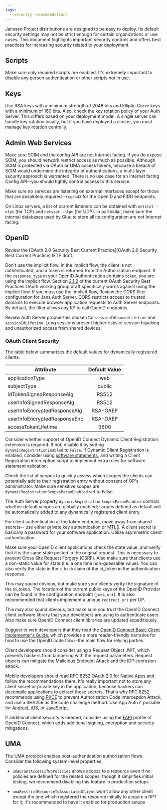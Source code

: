 ```yaml
---
tags:
  - security recommendations
---
```


Janssen Project distributions are designed to be easy to deploy. Its default
security settings may not be strict enough for certain organizations or use
cases. This document highlights important security controls and offers best
practices for increasing security related to your deployment.

## Scripts

Make sure only required scripts are enabled. It's extremely important to disable
any person authentication or other scripts not in use.

## Keys

Use RSA keys with a minimum strength of 2048 bits and Elliptic Curve keys with a
minimum of 160 bits. Also, check the key rotation policy of your Auth Server.
This differs based on your deployment model. A single server can handle key
rotation locally, but if you have deployed a cluster, you must manage key
rotation centrally.

## Admin Web Services

Make sure SCIM and the config API are not Internet facing. If you do expose
SCIM, you should network restrict access as much as possible. Although SCIM
is protected via OAuth or UMA access tokens, because a breach of SCIM would
undermine the integrity of authentications, a multi-layer security approach
is warranted. There is no use case for an Internet facing Config API--you should
tightly control access to this service.

Make sure no services are listening on external interfaces except for those that
are absolutely required--`tcp/443` for the OpenID and FIDO endpoints.

On Linux servers, a list of current listeners can be obtained with `netstat -nlpt`
(for TCP) and `netstat -nlpu` (for UDP). In particular, make sure the internal
databases used by Gluu to store all its configuration are not Internet facing.

## OpenID

Review the [OAuth 2.0 Security Best Current Practice](OAuth 2.0 Security Best Current Practice) IETF draft.

Don't use the implicit flow. In the implicit flow, the client is not
authenticated, and a token is returned from the Authorization endpoint. If the
`response_type` in your OpenID Authentication contains `token`, you are using
the implicit flow. Section
[2.1.2](https://www.ietf.org/archive/id/draft-ietf-oauth-security-topics-21.html#section-2.1.2)
of the current OAuth Security Best Practices OAuth working group draft
specifically warns against using the implicit flow. If you must use the implicit
flow, Review the CORS filter configuration for Jans Auth Server. CORS restricts
access to trusted domains to execute browser application requests to Auth Server
endpoints. By default, the filter allows any RP to call OpenID endpoints.

Review Auth Server propoerties chosen for `sessionIdUnusedLifetime` and
`sessionIdLifetime`. Long sessions present higher risks of session hijacking and
unauthorized access from shared devices.

### OAuth Client Security

The table below summarizes the default values for dynamically registered
clients.

| Attribute      | Default Value |
| -------------   |:-------------:|
| applicationType | web |
| subjectType | public|
|idTokenSignedResponseAlg | RS512 |
| userInfoSignedResponseAlg | RS512 |
| userInfoEncryptedResponseAlg | RSA-OAEP |
| userInfoEncryptedResponseEnc | RSA-OAEP |
| accessTokenLifetime | 3600 |

Consider whether support of OpenID Connect Dynamic Client Registration extension
is required. If not, disable it by setting `dynamicRegistrationEnabled` to
`False`. If Dynamic Client Registration is enabled, consider using
[software statements](https://www.rfc-editor.org/rfc/rfc7591.html#section-3.1),
and writing a Client Registration interception script to implement extra rules
for software statement validation.

Check the list of scopes to quickly assess which scopes the clients can
potentially add to their registration entry without consent of OP's administrator.
Make sure sensitive scopes are `dynamicRegistrationScopesParamEnabled` set to
False.

The Auth Server property `dynamicRegistrationScopesParamEnabled` controls
whether default scopes are globally enabled; scopes defined as default
will be automatically added to any dynamically registered client entry.

For client authentication at the token endpoint, move away from shared secrets--
use either private key authentication or [MTLS](https://datatracker.ietf.org/doc/html/rfc8705). A client secret is basically a password for your software application. Utilize
asymmetric client authentication.

Make sure your OpenID client applications check the state value, and verify that
it is the same state posted in the original request. This is necessary to
prevent Cross Site Request Forgery (CSRF). Also make sure that clients use a
non-static value for state (i.e. a one time non-guessable value). You can also
verify the state in the `s_hash` claim of the id_token in the authentication
response.

This may sound obvious, but make sure your clients verify the signature of the
id_token. The location of the current public keys of the OpenID Provider can be
found in the configuration endpoint (`jwks_uri`). It is also recommended that
clients implement a unique `redirect_uri` per OP.

This may also sound obvious, but make sure you trust the OpenID Connect client
software library that your developers are using to authenticate users. Also
make sure OpenID Connect client libraries are updated expeditiously.

Suggest to web developers that they read the [OpenID Connect Basic Client
Implementer's Guide](https://openid.net/specs/openid-connect-basic-1_0.html),
which provides a more reader-friendly narrative for how to use the OpenID
code flow--the main flow for relying parties.

Client developers should consider using a Request Object JWT, which prevents
hackers from tampering with the request parameters. Request objects can mitigate
the Malicious Endpoint Attack and the IDP confusion attack.

Mobile developers should read [RFC 8252 OAuth 2.0 for Native Apps](https://www.rfc-editor.org/rfc/rfc8252.html) and follow the recommendations there. It's really important not to
store any client secret or private key in the application, because hackers
can decompile applications to extract these secrets. That's why RFC 8252
recommends using [PKCE](https://datatracker.ietf.org/doc/html/rfc7636)
to prevent Authorization Code Interception Attack, and use a SHA256 as the
code challenge method. Use App Auth if possible for
[Android](https://github.com/openid/AppAuth-Android),
[iOS](https://github.com/openid/AppAuth-iOS),
or [JavaScript](https://github.com/openid/AppAuth-JS).

If additional client security is needed, consider using the
[FAPI](https://openid.net/wg/fapi/) profile of OpenID
Connect, which adds additional signing, encryption and security
mitigations.

## UMA

The UMA protocol enables post-authentication authorization flows. Consider
the following system-level properties:

* `umaGrantAccessIfNoPolicies` allows access to a resource even if no policies
are defined for the related scopes; though it simplifies initial testing, we
recommend disabling this feature in production setups

* `umaRestrictResourceToAssociatedClient` won't allow any other client except
the one which registered the resource initially to acquire a RPT for it; it's
recommended to have it enabled for production setups
